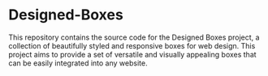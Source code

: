 # Designed-Boxes
This repository contains the source code for the Designed Boxes project, a collection of beautifully styled and responsive boxes for web design. This project aims to provide a set of versatile and visually appealing boxes that can be easily integrated into any website.
